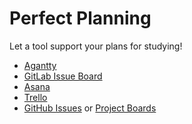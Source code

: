 # Perfect Planning

Let a tool support your plans for studying!

- [Agantty](https://www.agantty.com/)
- [GitLab Issue Board](https://about.gitlab.com/features/issueboard/)
- [Asana](https://asana.com/de)
- [Trello](https://trello.com/)
- [GitHub Issues](https://help.github.com/articles/about-issues/) or [Project Boards](https://help.github.com/articles/about-project-boards/)
